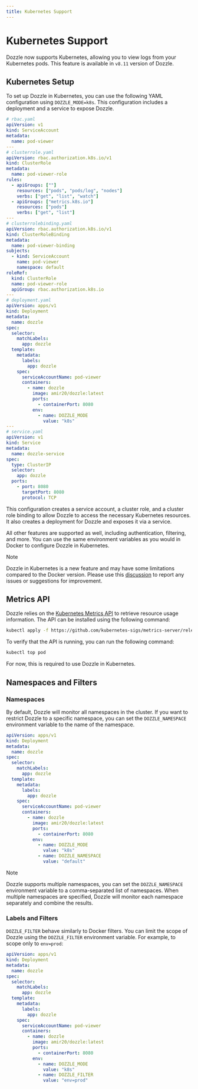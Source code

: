 ```yaml
---
title: Kubernetes Support
---
```


# Kubernetes Support <Badge type="warning" text="beta" /> <Badge type="tip" text="v8.11.x" />

Dozzle now supports Kubernetes, allowing you to view logs from your Kubernetes pods. This feature is available in `v8.11` version of Dozzle.

## Kubernetes Setup

To set up Dozzle in Kubernetes, you can use the following YAML configuration using `DOZZLE_MODE=k8s`. This configuration includes a deployment and a service to expose Dozzle.

```yaml
# rbac.yaml
apiVersion: v1
kind: ServiceAccount
metadata:
  name: pod-viewer
---
# clusterrole.yaml
apiVersion: rbac.authorization.k8s.io/v1
kind: ClusterRole
metadata:
  name: pod-viewer-role
rules:
  - apiGroups: [""]
    resources: ["pods", "pods/log", "nodes"]
    verbs: ["get", "list", "watch"]
  - apiGroups: ["metrics.k8s.io"]
    resources: ["pods"]
    verbs: ["get", "list"]
---
# clusterrolebinding.yaml
apiVersion: rbac.authorization.k8s.io/v1
kind: ClusterRoleBinding
metadata:
  name: pod-viewer-binding
subjects:
  - kind: ServiceAccount
    name: pod-viewer
    namespace: default
roleRef:
  kind: ClusterRole
  name: pod-viewer-role
  apiGroup: rbac.authorization.k8s.io
---
# deployment.yaml
apiVersion: apps/v1
kind: Deployment
metadata:
  name: dozzle
spec:
  selector:
    matchLabels:
      app: dozzle
  template:
    metadata:
      labels:
        app: dozzle
    spec:
      serviceAccountName: pod-viewer
      containers:
        - name: dozzle
          image: amir20/dozzle:latest
          ports:
            - containerPort: 8080
          env:
            - name: DOZZLE_MODE
              value: "k8s"
---
# service.yaml
apiVersion: v1
kind: Service
metadata:
  name: dozzle-service
spec:
  type: ClusterIP
  selector:
    app: dozzle
  ports:
    - port: 8080
      targetPort: 8080
      protocol: TCP
```

This configuration creates a service account, a cluster role, and a cluster role binding to allow Dozzle to access the necessary Kubernetes resources. It also creates a deployment for Dozzle and exposes it via a service.

All other features are supported as well, including authentication, filtering, and more. You can use the same environment variables as you would in Docker to configure Dozzle in Kubernetes.

> [!NOTE]
> Dozzle in Kubernetes is a new feature and may have some limitations compared to the Docker version. Please use this [discussion](https://github.com/amir20/dozzle/discussions/3614) to report any issues or suggestions for improvement.

## Metrics API

Dozzle relies on the [Kubernetes Metrics API](https://github.com/kubernetes-sigs/metrics-server) to retrieve resource usage information. The API can be installed using the following command:

```bash
kubectl apply -f https://github.com/kubernetes-sigs/metrics-server/releases/latest/download/components.yaml
```

To verify that the API is running, you can run the following command:

```bash
kubectl top pod
```

For now, this is required to use Dozzle in Kubernetes.

## Namespaces and Filters

### Namespaces

By default, Dozzle will monitor all namespaces in the cluster. If you want to restrict Dozzle to a specific namespace, you can set the `DOZZLE_NAMESPACE` environment variable to the name of the namespace.

```yaml
apiVersion: apps/v1
kind: Deployment
metadata:
  name: dozzle
spec:
  selector:
    matchLabels:
      app: dozzle
  template:
    metadata:
      labels:
        app: dozzle
    spec:
      serviceAccountName: pod-viewer
      containers:
        - name: dozzle
          image: amir20/dozzle:latest
          ports:
            - containerPort: 8080
          env:
            - name: DOZZLE_MODE
              value: "k8s"
            - name: DOZZLE_NAMESPACE
              value: "default"
```

> [!NOTE]
> Dozzle supports multiple namespaces, you can set the `DOZZLE_NAMESPACE` environment variable to a comma-separated list of namespaces. When multiple namespaces are specified, Dozzle will monitor each namespace separately and combine the results.

### Labels and Filters

`DOZZLE_FILTER` behave similarly to Docker filters. You can limit the scope of Dozzle using the `DOZZLE_FILTER` environment variable. For example, to scope only to `env=prod`:

```yaml
apiVersion: apps/v1
kind: Deployment
metadata:
  name: dozzle
spec:
  selector:
    matchLabels:
      app: dozzle
  template:
    metadata:
      labels:
        app: dozzle
    spec:
      serviceAccountName: pod-viewer
      containers:
        - name: dozzle
          image: amir20/dozzle:latest
          ports:
            - containerPort: 8080
          env:
            - name: DOZZLE_MODE
              value: "k8s"
            - name: DOZZLE_FILTER
              value: "env=prod"
```
